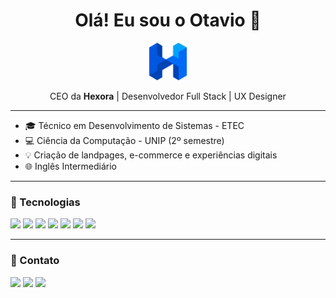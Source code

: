 <h1 align="center">Olá! Eu sou o Otavio 👋</h1>

<p align="center">
  <img src="https://raw.githubusercontent.com/otavioyyy/otavioyyy/main/img/HEXORA.png" height="60" alt="HEXORA logo"/>
</p>

<p align="center">CEO da <strong>Hexora</strong> | Desenvolvedor Full Stack | UX Designer</p>

---

- 🎓 Técnico em Desenvolvimento de Sistemas - ETEC  
- 💻 Ciência da Computação - UNIP (2º semestre)  
- 💡 Criação de landpages, e-commerce e experiências digitais  
- 🌐 Inglês Intermediário

---

### 🚀 Tecnologias

<p>
  <img src="https://cdn.jsdelivr.net/gh/devicons/devicon/icons/html5/html5-original.svg" width="30"/>
  <img src="https://cdn.jsdelivr.net/gh/devicons/devicon/icons/css3/css3-original.svg" width="30"/>
  <img src="https://cdn.jsdelivr.net/gh/devicons/devicon/icons/javascript/javascript-original.svg" width="30"/>
  <img src="https://cdn.jsdelivr.net/gh/devicons/devicon/icons/react/react-original.svg" width="30"/>
  <img src="https://cdn.jsdelivr.net/gh/devicons/devicon/icons/php/php-original.svg" width="30"/>
  <img src="https://cdn.jsdelivr.net/gh/devicons/devicon/icons/mysql/mysql-original.svg" width="30"/>
  <img src="https://cdn.jsdelivr.net/gh/devicons/devicon/icons/figma/figma-original.svg" width="30"/>
</p>

---

### 📲 Contato

<p>
  <a href="mailto:otaviopavanmaia@gmail.com"><img src="https://img.shields.io/badge/Gmail-D14836?style=for-the-badge&logo=gmail&logoColor=white"/></a>
  <a href="https://www.instagram.com/otavio9.9/" target="_blank"><img src="https://img.shields.io/badge/Instagram-E4405F?style=for-the-badge&logo=instagram&logoColor=white"/></a>
  <a href="https://hexora.com.br" target="_blank"><img src="https://img.shields.io/badge/Hexora-005eff?style=for-the-badge&logo=google-chrome&logoColor=white"/></a>
</p>
